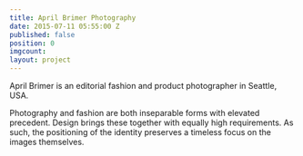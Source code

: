 ```yaml
---
title: April Brimer Photography
date: 2015-07-11 05:55:00 Z
published: false
position: 0
imgcount: 
layout: project
---
```


April Brimer is an editorial fashion and product photographer in Seattle, USA.


Photography and fashion are both inseparable forms with elevated precedent. Design brings these together with equally high requirements. As such, the positioning of the identity preserves a timeless focus on the images themselves.
